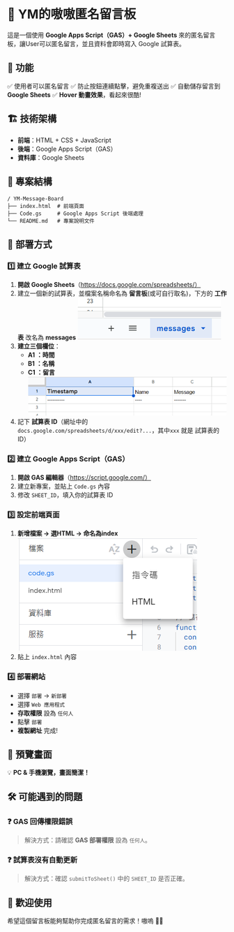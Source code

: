 # 🐾 YM的嗷嗷匿名留言板

這是一個使用 **Google Apps Script（GAS）+ Google Sheets** 來的匿名留言板，讓User可以匿名留言，並且資料會即時寫入 Google 試算表。

## 🎯 功能
✅ 使用者可以匿名留言
✅ 防止按鈕連續點擊，避免重複送出
✅ 自動儲存留言到 **Google Sheets**
✅ **Hover 動畫效果**，看起來很酷!

## 🏗️ 技術架構
- **前端**：HTML + CSS + JavaScript
- **後端**：Google Apps Script（GAS）
- **資料庫**：Google Sheets

## 📂 專案結構
```
/ YM-Message-Board
├── index.html  # 前端頁面
├── Code.gs     # Google Apps Script 後端處理
└── README.md   # 專案說明文件
```

## 🚀 部署方式

### **1️⃣ 建立 Google 試算表**
1. **開啟 Google Sheets**（https://docs.google.com/spreadsheets/）
2. 建立一個新的試算表，並檔案名稱命名為 **留言板**(或可自行取名)，下方的 **工作表** 改名為 **messages**
![alt text](image/image.png)
3. **建立三個欄位**：
   - **A1 ：時間**
   - **B1 ：名稱**
   - **C1 ：留言**
   ![alt text](image/image2.png)
4. 記下 **試算表 ID**（網址中的 `docs.google.com/spreadsheets/d/xxx/edit?...`，其中`xxx` 就是 試算表的ID）

### **2️⃣ 建立 Google Apps Script（GAS）**
1. **開啟 GAS 編輯器**（https://script.google.com/）
2. 建立新專案，並貼上 `Code.gs` 內容
3. 修改 `SHEET_ID`，填入你的試算表 ID

### **3️⃣ 設定前端頁面**
1. **新增檔案 → 選HTML → 命名為index**
![alt text](image/image3.png)
2. 貼上 `index.html` 內容

### **4️⃣ 部署網站**
   - 選擇 `部署` → `新部署`
   - 選擇 `Web 應用程式`
   - **存取權限** 設為 `任何人`
   - 點擊 `部署`
   - **複製網址** 完成!

## 📌 預覽畫面
💡 **PC & 手機瀏覽，畫面簡潔！**

## 🛠️ 可能遇到的問題
### **❓ GAS 回傳權限錯誤**
> 解決方式：請確認 **GAS 部署權限** 設為 `任何人`。

### **❓ 試算表沒有自動更新**
> 解決方式：確認 `submitToSheet()` 中的 `SHEET_ID` 是否正確。

## 🎉 歡迎使用
希望這個留言板能夠幫助你完成匿名留言的需求！嗷嗚 🐾💖
